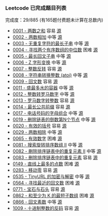 ### Leetcode 已完成题目列表
完成度：29/885 (有165题付费题未计算在总数内)
- [0001 - 两数之和](https://github.com/Tairraos/practice/blob/master/leetcode/done/0001-0100/0001.two-sum.js) 容易 [源](https://leetcode-cn.com/problems/two-sum/)
- [0002 - 两数相加](https://github.com/Tairraos/practice/blob/master/leetcode/done/0001-0100/0002.add-two-numbers.js) 中等 [源](https://leetcode-cn.com/problems/add-two-numbers/)
- [0003 - 无重复字符的最长子串](https://github.com/Tairraos/practice/blob/master/leetcode/done/0001-0100/0003.longest-substring-without-repeating-characters.js) 中等 [源](https://leetcode-cn.com/problems/longest-substring-without-repeating-characters/)
- [0004 - 寻找两个有序数组的中位数](https://github.com/Tairraos/practice/blob/master/leetcode/done/0001-0100/0004.median-of-two-sorted-arrays.js) 困难 [源](https://leetcode-cn.com/problems/median-of-two-sorted-arrays/)
- [0005 - 最长回文子串](https://github.com/Tairraos/practice/blob/master/leetcode/done/0001-0100/0005.longest-palindromic-substring.js) 中等 [源](https://leetcode-cn.com/problems/longest-palindromic-substring/)
- [0006 - Z 字形变换](https://github.com/Tairraos/practice/blob/master/leetcode/done/0001-0100/0006.zigzag-conversion.js) 中等 [源](https://leetcode-cn.com/problems/zigzag-conversion/)
- [0007 - 整数反转](https://github.com/Tairraos/practice/blob/master/leetcode/done/0001-0100/0007.reverse-integer.js) 容易 [源](https://leetcode-cn.com/problems/reverse-integer/)
- [0008 - 字符串转换整数 (atoi)](https://github.com/Tairraos/practice/blob/master/leetcode/done/0001-0100/0008.string-to-integer-atoi.js) 中等 [源](https://leetcode-cn.com/problems/string-to-integer-atoi/)
- [0009 - 回文数](https://github.com/Tairraos/practice/blob/master/leetcode/done/0001-0100/0009.palindrome-number.js) 容易 [源](https://leetcode-cn.com/problems/palindrome-number/)
- [0011 - 盛最多水的容器](https://github.com/Tairraos/practice/blob/master/leetcode/done/0001-0100/0011.container-with-most-water.js) 中等 [源](https://leetcode-cn.com/problems/container-with-most-water/)
- [0012 - 整数转罗马数字](https://github.com/Tairraos/practice/blob/master/leetcode/done/0001-0100/0012.integer-to-roman.js) 中等 [源](https://leetcode-cn.com/problems/integer-to-roman/)
- [0013 - 罗马数字转整数](https://github.com/Tairraos/practice/blob/master/leetcode/done/0001-0100/0013.roman-to-integer.js) 容易 [源](https://leetcode-cn.com/problems/roman-to-integer/)
- [0014 - 最长公共前缀](https://github.com/Tairraos/practice/blob/master/leetcode/done/0001-0100/0014.longest-common-prefix.js) 容易 [源](https://leetcode-cn.com/problems/longest-common-prefix/)
- [0017 - 电话号码的字母组合](https://github.com/Tairraos/practice/blob/master/leetcode/done/0001-0100/0017.letter-combinations-of-a-phone-number.js) 中等 [源](https://leetcode-cn.com/problems/letter-combinations-of-a-phone-number/)
- [0019 - 删除链表的倒数第N个节点](https://github.com/Tairraos/practice/blob/master/leetcode/done/0001-0100/0019.remove-nth-node-from-end-of-list.js) 中等 [源](https://leetcode-cn.com/problems/remove-nth-node-from-end-of-list/)
- [0020 - 有效的括号](https://github.com/Tairraos/practice/blob/master/leetcode/done/0001-0100/0020.valid-parentheses.js) 容易 [源](https://leetcode-cn.com/problems/valid-parentheses/)
- [0029 - 两数相除](https://github.com/Tairraos/practice/blob/master/leetcode/done/0001-0100/0029.divide-two-integers.js) 中等 [源](https://leetcode-cn.com/problems/divide-two-integers/)
- [0065 - 有效数字](https://github.com/Tairraos/practice/blob/master/leetcode/done/0001-0100/0065.valid-number.js) 困难 [源](https://leetcode-cn.com/problems/valid-number/)
- [0081 - 搜索旋转排序数组 II](https://github.com/Tairraos/practice/blob/master/leetcode/done/0001-0100/0081.search-in-rotated-sorted-array-ii.js) 中等 [源](https://leetcode-cn.com/problems/search-in-rotated-sorted-array-ii/)
- [0082 - 删除排序链表中的重复元素 II](https://github.com/Tairraos/practice/blob/master/leetcode/done/0001-0100/0082.remove-duplicates-from-sorted-list-ii.js) 中等 [源](https://leetcode-cn.com/problems/remove-duplicates-from-sorted-list-ii/)
- [0083 - 删除排序链表中的重复元素](https://github.com/Tairraos/practice/blob/master/leetcode/done/0001-0100/0083.remove-duplicates-from-sorted-list.js) 容易 [源](https://leetcode-cn.com/problems/remove-duplicates-from-sorted-list/)
- [0149 - 直线上最多的点数](https://github.com/Tairraos/practice/blob/master/leetcode/done/0101-0200/0149.max-points-on-a-line.js) 困难 [源](https://leetcode-cn.com/problems/max-points-on-a-line/)
- [0283 - 移动零](https://github.com/Tairraos/practice/blob/master/leetcode/done/0201-0300/0283.move-zeroes.js) 容易 [源](https://leetcode-cn.com/problems/move-zeroes/)
- [0535 - TinyURL 的加密与解密](https://github.com/Tairraos/practice/blob/master/leetcode/done/0501-0600/0535.encode-and-decode-tinyurl.js) 中等 [源](https://leetcode-cn.com/problems/encode-and-decode-tinyurl/)
- [0564 - 寻找最近的回文数](https://github.com/Tairraos/practice/blob/master/leetcode/done/0501-0600/0564.find-the-closest-palindrome.js) 困难 [源](https://leetcode-cn.com/problems/find-the-closest-palindrome/)
- [0771 - 宝石与石头](https://github.com/Tairraos/practice/blob/master/leetcode/done/0701-0800/0771.jewels-and-stones.js) 容易 [源](https://leetcode-cn.com/problems/jewels-and-stones/)
- [0862 - 和至少为 K 的最短子数组](https://github.com/Tairraos/practice/blob/master/leetcode/done/0801-0900/0862.shortest-subarray-with-sum-at-least-k.js) 困难 [源](https://leetcode-cn.com/problems/shortest-subarray-with-sum-at-least-k/)
- [0866 - 回文素数](https://github.com/Tairraos/practice/blob/master/leetcode/done/0801-0900/0866.prime-palindrome.js) 中等 [源](https://leetcode-cn.com/problems/prime-palindrome/)
- [1009 - 十进制整数的反码](https://github.com/Tairraos/practice/blob/master/leetcode/done/1001-1100/1009.complement-of-base-10-integer.js) 容易 [源](https://leetcode-cn.com/problems/complement-of-base-10-integer/)